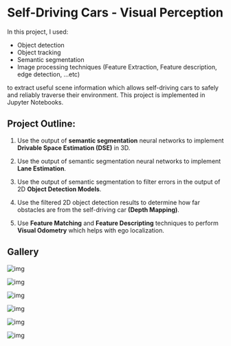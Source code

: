 # Self-Driving Cars - Visual Perception

In this project, I used:
- Object detection
- Object tracking 
- Semantic segmentation
- Image processing techniques (Feature Extraction, Feature description, edge detection, ...etc) 

to extract useful scene information which allows self-driving cars to safely and reliably traverse their environment. 
This project is implemented in Jupyter Notebooks.

## Project Outline:

1.  Use the output of **semantic segmentation** neural networks to implement **Drivable Space Estimation (DSE)** in 3D.

2.  Use the output of semantic segmentation neural networks to implement **Lane Estimation**.

3.  Use the output of semantic segmentation to filter errors in the output of 2D **Object Detection Models**.

4.  Use the filtered 2D object detection results to determine how far obstacles are from the self-driving car **(Depth Mapping)**.

5. Use **Feature Matching** and **Feature Descripting** techniques to perform **Visual Odometry** which helps with ego localization. 

## Gallery 

![img](0)  

![img](0)  

![img](0)  

![img](0)  

![img](0)  

![img](0)  